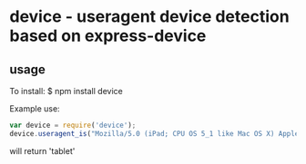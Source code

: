 # device - useragent device detection based on express-device

## usage

To install:
	$ npm install device

Example use:
```javascript
var device = require('device');
device.useragent_is("Mozilla/5.0 (iPad; CPU OS 5_1 like Mac OS X) AppleWebKit/534.46 (KHTML, like Gecko) Version/5.1 Mobile/9B176 Safari/7534.48.3");
```

will return 'tablet'

